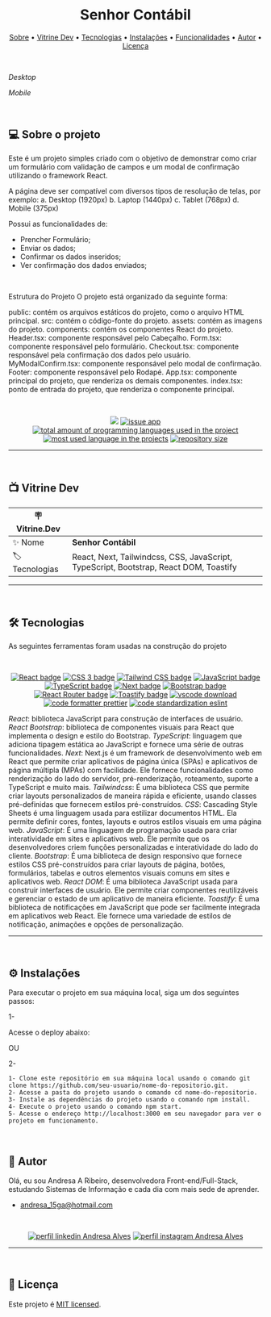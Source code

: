 <h1 align="center"> 
	 Senhor Contábil
</h1>

<p align="center">
 <a href="#-sobre-o-projeto">Sobre</a> •
 <a href="#-vitrine-dev">Vitrine Dev</a> •
 <a href="#-tecnologias">Tecnologias</a> •
 <a href="#-instalação">Instalações</a> •
 <a href="#-funcionalidades">Funcionalidades</a> •
 <a href="#-autor">Autor</a> • 
 <a href="#-licença">Licença</a>
</p>

&nbsp;

*Desktop*



*Mobile*

&nbsp;
<a id="-sobre-o-projeto"></a>

## 💻 Sobre o projeto

Este é um projeto simples criado com o objetivo de demonstrar como criar um formulário com validação de campos e um modal de confirmação utilizando o framework React.

A página deve ser compatível com diversos tipos de resolução de telas, por exemplo: a. Desktop (1920px) b. Laptop (1440px) c. Tablet (768px) d. Mobile (375px)

Possui as funcionalidades de:

- Prencher Formulário;
- Enviar os dados;
- Confirmar os dados inseridos;
- Ver confirmação dos dados enviados;

<br>

Estrutura do Projeto
O projeto está organizado da seguinte forma:

public: contém os arquivos estáticos do projeto, como o arquivo HTML principal.
src: contém o código-fonte do projeto.
assets: contém as imagens do projeto.
components: contém os componentes React do projeto.
Header.tsx: componente responsável pelo Cabeçalho.
Form.tsx: componente responsável pelo formulário.
Checkout.tsx: componente responsável pela confirmação dos dados pelo usuário.
MyModalConfirm.tsx: componente responsável pelo modal de confirmação.
Footer: componente responsável pelo Rodapé.
App.tsx: componente principal do projeto, que renderiza os demais componentes.
index.tsx: ponto de entrada do projeto, que renderiza o componente principal.

&nbsp;

<p align="center">
  <a href="#license"><img src="https://img.shields.io/github/license/Andresa-Alves-Ribeiro/senhor-contabil?color=ff0000"></a>
  <a href="https://github.com/Andresa-Alves-Ribeiro/senhor-contabil/issues"><img src="https://img.shields.io/github/issues/Andresa-Alves-Ribeiro/senhor-contabil" alt="issue app" /></a>
  <a href="https://github.com/Andresa-Alves-Ribeiro/senhor-contabil"><img src="https://img.shields.io/github/languages/count/Andresa-Alves-Ribeiro/senhor-contabil" alt="total amount of programming languages used in the project" /></a>
  <a href="https://github.com/Andresa-Alves-Ribeiro/senhor-contabil"><img src="https://img.shields.io/github/languages/top/Andresa-Alves-Ribeiro/senhor-contabil" alt="most used language in the projects" /></a>
  <a href="https://github.com/Andresa-Alves-Ribeiro/senhor-contabil"><img src="https://img.shields.io/github/repo-size/Andresa-Alves-Ribeiro/senhor-contabil" alt="repository size" /></a>
<p>

---

&nbsp;
<a id="-vitrine-dev"></a>

## 📺 Vitrine Dev

| :placard: Vitrine.Dev |                                                                                                                                                    |
| --------------------- | -------------------------------------------------------------------------------------------------------------------------------------------------- |
| :sparkles: Nome       | **Senhor Contábil**                                                  |
| :label: Tecnologias   | React, Next, Tailwindcss, CSS, JavaScript, TypeScript, Bootstrap, React DOM, Toastify |

---

&nbsp;
<a id="-tecnologias"></a>

## 🛠 Tecnologias

As seguintes ferramentas foram usadas na construção do projeto

&nbsp;

<p align="center">
  <a href= "https://reactjs.org/"><img alt="React badge" src="https://img.shields.io/static/v1?logoWidth=15&logoColor=61dafb&logo=React&label=Framework&message=React&color=61dafb"></a>
  <a href= "https://developer.mozilla.org/pt-BR/docs/Web/CSS"><img alt="CSS 3 badge" src="https://img.shields.io/static/v1?logoWidth=15&logoColor=1572B6&logo=CSS3&label=Style&message=CSS3&color=1572B6"></a>
  <a href= "https://tailwindcss.com/"><img alt="Tailwind CSS badge" src="https://img.shields.io/static/v1?logoWidth=15&logoColor=06b6d4&logo=Tailwind CSS&label=Style&message=Tailwind CSS&color=06b6d4"></a>
  <a href= "https://www.javascript.com/"><img alt="JavaScript badge" src="https://img.shields.io/static/v1?logoWidth=15&logoColor=F7DF1E&logo=JavaScript&label=Language&message=JavaScript&color=F7DF1E"></a>
  <a href= "https://www.typescriptlang.org/"><img alt="TypeScript badge" src="https://img.shields.io/static/v1?logoWidth=15&logoColor=3178c6&logo=TypeScript&label=Language&message=TypeScript&color=3178c6"></a>
  <a href= "https://nextjs.org/blog/next-13/"><img alt="Next badge" src="https://img.shields.io/static/v1?logoWidth=15&logoColor=339933&logo=next.js&label=Runtime Environment&message=Next&color=3139933"></a>
  <a href= "https://getbootstrap.com/"><img alt="Bootstrap badge" src="https://img.shields.io/static/v1?logoWidth=15&logoColor=61dafb&logo=bootstrap&label=Framework&message=Bootstrap&color=61dafb"></a>
  <a href= "https://reactrouter.com/"><img alt="React Router badge" src="https://img.shields.io/static/v1?logoWidth=15&logoColor=000020&logo=React-Router&label=React%20tool&message=Expo&color=000020"></a>
  <a href= "https://fkhadra.github.io/react-toastify/"><img alt="Toastify badge" src="https://img.shields.io/static/v1?logoWidth=15&logoColor=000000&logo=Toastify&label=Framework&message=Fastify&color=000000"></a>
  <a href= "https://code.visualstudio.com/download"><img alt="vscode download" src="https://img.shields.io/static/v1?logoWidth=15&logoColor=007ACC&logo=Visual Studio Code&label=IDE&message=Visual Studio Code&color=007ACC"></a>
  <a href= "https://github.com/prettier/prettier"><img alt="code formatter prettier" src="https://img.shields.io/static/v1?logoWidth=15&logoColor=F7B93E&logo=Prettier&label=Code Formatter&message=Prettier&color=F7B93E"></a>
  <a href= "https://eslint.org/"><img alt="code standardization eslint" src="https://img.shields.io/static/v1?logoWidth=15&logoColor=4B32C3&logo=ESLint&label=Code Standardization&message=ESLint&color=4B32C3"></a>
</p>

*React*: biblioteca JavaScript para construção de interfaces de usuário.
*React Bootstrap*: biblioteca de componentes visuais para React que implementa o design e estilo do Bootstrap.
*TypeScript*: linguagem que adiciona tipagem estática ao JavaScript e fornece uma série de outras funcionalidades.
*Next*: Next.js é um framework de desenvolvimento web em React que permite criar aplicativos de página única (SPAs) e aplicativos de página múltipla (MPAs) com facilidade. Ele fornece funcionalidades como renderização do lado do servidor, pré-renderização, roteamento, suporte a TypeScript e muito mais.
*Tailwindcss*: É uma biblioteca CSS que permite criar layouts personalizados de maneira rápida e eficiente, usando classes pré-definidas que fornecem estilos pré-construídos.
*CSS*: Cascading Style Sheets é uma linguagem usada para estilizar documentos HTML. Ela permite definir cores, fontes, layouts e outros estilos visuais em uma página web.
*JavaScript*: É uma linguagem de programação usada para criar interatividade em sites e aplicativos web. Ele permite que os desenvolvedores criem funções personalizadas e interatividade do lado do cliente.
*Bootstrap*: É uma biblioteca de design responsivo que fornece estilos CSS pré-construídos para criar layouts de página, botões, formulários, tabelas e outros elementos visuais comuns em sites e aplicativos web.
*React DOM*: É uma biblioteca JavaScript usada para construir interfaces de usuário. Ele permite criar componentes reutilizáveis e gerenciar o estado de um aplicativo de maneira eficiente.
*Toastify*: É uma biblioteca de notificações em JavaScript que pode ser facilmente integrada em aplicativos web React. Ele fornece uma variedade de estilos de notificação, animações e opções de personalização.

---

&nbsp;
<a id="-instalação"></a>

## ⚙️ Instalações

Para executar o projeto em sua máquina local, siga um dos seguintes passos:

1-

Acesse o deploy abaixo:


OU

2-

```
1- Clone este repositório em sua máquina local usando o comando git clone https://github.com/seu-usuario/nome-do-repositorio.git.
2- Acesse a pasta do projeto usando o comando cd nome-do-repositorio.
3- Instale as dependências do projeto usando o comando npm install.
4- Execute o projeto usando o comando npm start.
5- Acesse o endereço http://localhost:3000 em seu navegador para ver o projeto em funcionamento.
```

&nbsp;
<a id="-autor"></a>

## 🦸 Autor

Olá, eu sou Andresa A Ribeiro, desenvolvedora Front-end/Full-Stack, estudando Sistemas de Informação e cada dia com mais sede de aprender.

- andresa_15ga@hotmail.com

&nbsp;

<p align="center">
  <a href= "https://www.linkedin.com/in/andresa-alves-ribeiro/"><img alt="perfil linkedin Andresa Alves" src="https://img.shields.io/static/v1?logoWidth=15&logoColor=0A66C2&logo=LinkedIn&label=LinkedIn&message=andresa-alves-ribeiro&color=0A66C2"></a>
  <a href= "https://www.instagram.com/dresa.alves/"><img alt="perfil instagram Andresa Alves" src="https://img.shields.io/static/v1?logoWidth=15&logoColor=E4405F&logo=Instagram&label=Instagram&message=@dresa.alves&color=E4405F"></a>
</p>

---

&nbsp;
<a id="-licença"></a>

## 📝 Licença

Este projeto é [MIT licensed](./LICENSE).